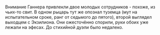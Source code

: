 Внимание Ганнера привлекли двое молодых сотрудников - похоже, из чьих-то свит. В одном рыцарь тут же опознал туземца (мут на испытательном сроке, ранг от седьмого до пятого), второй выглядел выходцем с Экзилиона. Они ожесточённо спорили, руки обоих уже лежали на эфесах. До стихийной дуэли было недалеко. 
